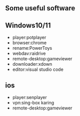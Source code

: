 ## Some useful software

## Windows10/11
* player:potplayer
* browser:chrome
* rename:PowerToys
* webdav:raidrive
* remote-desktop:gameviewer
* downloader:xdown
* editor:visual studio code

## ios
* player:senplayer
* vpn:sing-box karing
* remote-desktop:gameviewer
  
